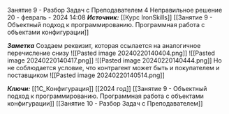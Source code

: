 
Занятие 9 -  Разбор Задач с Преподавателем  4 Неправильное решение
 20 - февраль - 2024  14:08 
***Источник:***  [[Курс IronSkills]] [[Занятие 9 - Объектный подход к программированию. Программная работа с объектами конфигурации]]

***Заметка*** 
Создаем реквизит, которая ссылается на аналогичное перечисление снизу
![[Pasted image 20240220140404.png]]
![[Pasted image 20240220140417.png]]
![[Pasted image 20240220140444.png]]
Но не соблюдается условие, что контрагент может быть и покупателем и поставщиком
![[Pasted image 20240220140514.png]]


***Ключи:*** [[1С_Конфигурация]] [[2024 год]]  [[Занятие 9 - Объектный подход к программированию. Программная работа с объектами конфигурации]] [[Занятие 10 - Разбор Задач с Преподавателем]]